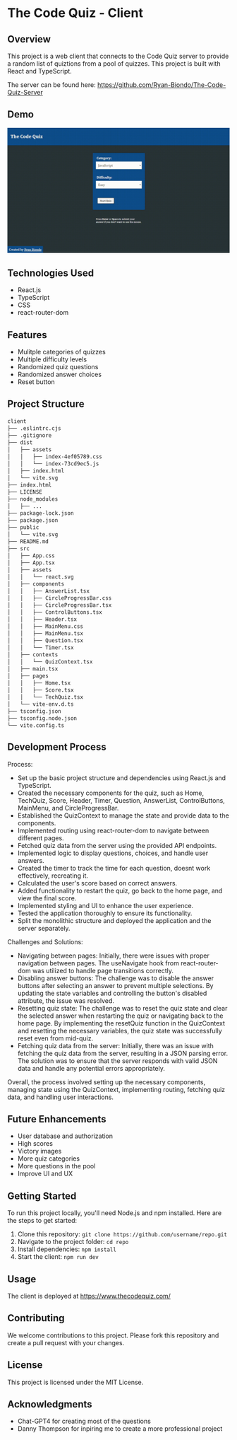 # **The Code Quiz - Client**

## **Overview**

This project is a web client that connects to the Code Quiz server to provide a random list of quiztions from a pool of quizzes. This project is built with React and TypeScript.

The server can be found here:
https://github.com/Ryan-Biondo/The-Code-Quiz-Server

## **Demo**

<img src="demo.gif" width="800" alt="demo" />

## **Technologies Used**

- React.js
- TypeScript
- CSS
- react-router-dom

## **Features**

- Mulitple categories of quizzes
- Multiple difficulty levels
- Randomized quiz questions
- Randomized answer choices
- Reset button

## **Project Structure**

```
client
├── .eslintrc.cjs
├── .gitignore
├── dist
│   ├── assets
│   │   ├── index-4ef05789.css
│   │   └── index-73cd9ec5.js
│   ├── index.html
│   └── vite.svg
├── index.html
├── LICENSE
├── node_modules
│   ├── ...
├── package-lock.json
├── package.json
├── public
│   └── vite.svg
├── README.md
├── src
│   ├── App.css
│   ├── App.tsx
│   ├── assets
│   │   └── react.svg
│   ├── components
│   │   ├── AnswerList.tsx
│   │   ├── CircleProgressBar.css
│   │   ├── CircleProgressBar.tsx
│   │   ├── ControlButtons.tsx
│   │   ├── Header.tsx
│   │   ├── MainMenu.css
│   │   ├── MainMenu.tsx
│   │   ├── Question.tsx
│   │   └── Timer.tsx
│   ├── contexts
│   │   └── QuizContext.tsx
│   ├── main.tsx
│   ├── pages
│   │   ├── Home.tsx
│   │   ├── Score.tsx
│   │   └── TechQuiz.tsx
│   └── vite-env.d.ts
├── tsconfig.json
├── tsconfig.node.json
└── vite.config.ts
```

## **Development Process**

Process:

- Set up the basic project structure and dependencies using React.js and TypeScript.
- Created the necessary components for the quiz, such as Home, TechQuiz, Score, Header, Timer, Question, AnswerList, ControlButtons, MainMenu, and CircleProgressBar.
- Established the QuizContext to manage the state and provide data to the components.
- Implemented routing using react-router-dom to navigate between different pages.
- Fetched quiz data from the server using the provided API endpoints.
- Implemented logic to display questions, choices, and handle user answers.
- Created the timer to track the time for each question, doesnt work effectively, recreating it.
- Calculated the user's score based on correct answers.
- Added functionality to restart the quiz, go back to the home page, and view the final score.
- Implemented styling and UI to enhance the user experience.
- Tested the application thoroughly to ensure its functionality.
- Split the monolithic structure and deployed the application and the server separately.

Challenges and Solutions:

- Navigating between pages: Initially, there were issues with proper navigation between pages. The useNavigate hook from react-router-dom was utilized to handle page transitions correctly.
- Disabling answer buttons: The challenge was to disable the answer buttons after selecting an answer to prevent multiple selections. By updating the state variables and controlling the button's disabled attribute, the issue was resolved.
- Resetting quiz state: The challenge was to reset the quiz state and clear the selected answer when restarting the quiz or navigating back to the home page. By implementing the resetQuiz function in the QuizContext and resetting the necessary variables, the quiz state was successfully reset even from mid-quiz.
- Fetching quiz data from the server: Initially, there was an issue with fetching the quiz data from the server, resulting in a JSON parsing error. The solution was to ensure that the server responds with valid JSON data and handle any potential errors appropriately.

Overall, the process involved setting up the necessary components, managing state using the QuizContext, implementing routing, fetching quiz data, and handling user interactions.

## **Future Enhancements**

- User database and authorization
- High scores
- Victory images
- More quiz categories
- More questions in the pool
- Improve UI and UX

## **Getting Started**

To run this project locally, you'll need Node.js and npm installed. Here are the steps to get started:

1. Clone this repository: `git clone https://github.com/username/repo.git`
2. Navigate to the project folder: `cd repo`
3. Install dependencies: `npm install`
4. Start the client: `npm run dev`

## **Usage**

The client is deployed at https://www.thecodequiz.com/

## **Contributing**

We welcome contributions to this project. Please fork this repository and create a pull request with your changes.

## **License**

This project is licensed under the MIT License.

## **Acknowledgments**

- Chat-GPT4 for creating most of the questions
- Danny Thompson for inpiring me to create a more professional project
